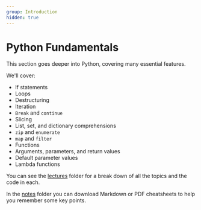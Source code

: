 ```yaml
---
group: Introduction
hidden: true
---
```

# Python Fundamentals

This section goes deeper into Python, covering many essential features.

We'll cover:

- If statements
- Loops
- Destructuring
- Iteration
- `Break` and `continue`
- Slicing
- List, set, and dictionary comprehensions
- `zip` and `enumerate`
- `map` and `filter`
- Functions
- Arguments, parameters, and return values
- Default parameter values
- Lambda functions

You can see the [lectures](/intro_to_python/lectures/) folder for a break down of all the topics and the code in each.

In the [notes](/intro_to_python/notes/) folder you can download Markdown or PDF cheatsheets to help you remember some key points.